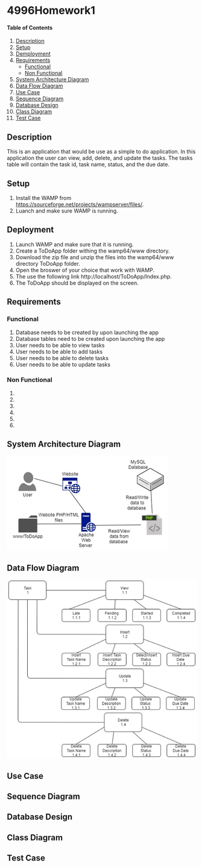 # 4996Homework1

#### Table of Contents 

1. [Description](#description) 
2. [Setup](#setup) 
3. [Demployment](#deployment)
4. [Requirements](#requirements)
    * [Functional](#functional) 
    * [Non Functional](#nonFunctional) 
5. [System Architecture Diagram](#architectureDiagram) 
6. [Data Flow Diagram](#dataFlowDiagram)
7. [Use Case](#useCase) 
8. [Sequence Diagram](#sequenceDiagram)
9. [Database Design](#dbDesign) 
10. [Class Diagram](#classDiagram)
11. [Test Case](#testCase) 

## Description 
This is an application that would be use as a simple to do application. In this application the user can view, add, delete, and update the tasks. The tasks table will contain the task id, task name, status, and the due date. 

## Setup 
1. Install the WAMP from https://sourceforge.net/projects/wampserver/files/.
1. Luanch and make sure WAMP is running. 

## Deployment
1. Launch WAMP and make sure that it is running.
1. Create a ToDoApp folder withing the wamp64/www directory.
1. Download the zip file and unzip the files into the wamp64/www directory ToDoApp folder. 
1. Open the broswer of your choice that work with WAMP. 
1. The use the following link http://localhost/ToDoApp/Index.php.
1. The ToDoApp should be displayed on the screen. 

## Requirements 
### Functional
1. Database needs to be created by upon launching the app
1. Database tables need to be created upon launching the app
1. User needs to be able to view tasks
1. User needs to be able to add tasks
1. User needs to be able to delete tasks
1. User needs to be able to update tasks
 
### Non Functional
1.
1.
1.
1.
1.
1.

## System Architecture Diagram
![alt text](SystemArchitectureDiagram.jpg)

## Data Flow Diagram
![alt text](DataFlowDiagram.jpg)

## Use Case


## Sequence Diagram

## Database Design 

## Class Diagram

## Test Case
